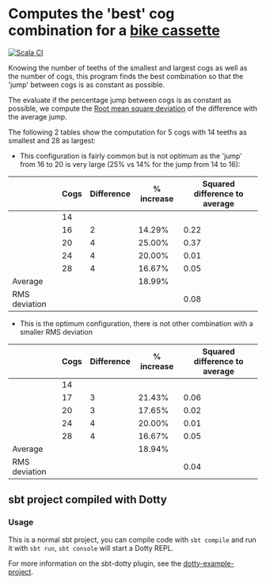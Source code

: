 # Computes the 'best' cog combination for a [bike cassette](https://www.sheldonbrown.com/k7.html)

[![Scala CI](https://github.com/benoitpas/k7-calculator/actions/workflows/scala.yml/badge.svg)](https://github.com/benoitpas/k7-calculator/actions/workflows/scala.yml)

Knowing the number of teeths of the smallest and largest cogs as well as the number of cogs, this program finds the best combination so that the 'jump' between cogs is as constant as possible.

The evaluate if the percentage jump between cogs is as constant as possible, we compute the [Root mean square deviation](https://en.wikipedia.org/wiki/Root_mean_square) of the difference with the average jump.

The following 2 tables show the computation for 5 cogs with 14 teeths as smallest and 28 as largest:

* This configuration is fairly common but is not optimum as the 'jump' from 16 to 20 is very large (25% vs 14% for the jump from 14 to 16):

|               | Cogs | Difference | % increase | Squared difference to average |
|---------------|------|------------|------------|-------------------------------|
|               |   14 |            |            |                               |
|               |   16 |          2 |     14.29% |                          0.22 |
|               |   20 |          4 |     25.00% |                          0.37 |
|               |   24 |          4 |     20.00% |                          0.01 |
|               |   28 |          4 |     16.67% |                          0.05 |
| Average       |      |            |     18.99% |                               |
| RMS deviation |      |            |            |                          0.08 |

* This is the optimum configuration, there is not other combination with a smaller RMS deviation

|                  | Cogs | Difference | % increase | Squared difference to average |
|------------------|------|------------|------------|-------------------------------|
|                  |   14 |            |            |                               |
|                  |   17 |          3 |     21.43% |                          0.06 |
|                  |   20 |          3 |     17.65% |                          0.02 |
|                  |   24 |          4 |     20.00% |                          0.01 |
|                  |   28 |          4 |     16.67% |                          0.05 |
| Average          |      |            |     18.94% |                               |
| RMS deviation    |      |            |            |                          0.04 |



## sbt project compiled with Dotty

### Usage

This is a normal sbt project, you can compile code with `sbt compile` and run it
with `sbt run`, `sbt console` will start a Dotty REPL.

For more information on the sbt-dotty plugin, see the
[dotty-example-project](https://github.com/lampepfl/dotty-example-project/blob/master/README.md).
